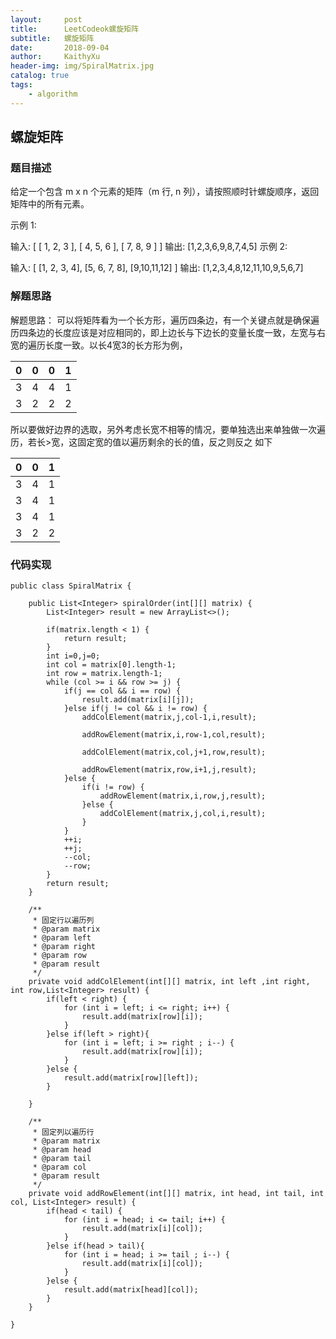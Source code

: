 ```yaml
---
layout:     post
title:      LeetCodeok螺旋矩阵
subtitle:   螺旋矩阵
date:       2018-09-04
author:     KaithyXu
header-img: img/SpiralMatrix.jpg
catalog: true
tags:
    - algorithm
---
```

## 螺旋矩阵


### 题目描述

给定一个包含 m x n 个元素的矩阵（m 行, n 列），请按照顺时针螺旋顺序，返回矩阵中的所有元素。

示例 1:

输入:
[
 [ 1, 2, 3 ],
 [ 4, 5, 6 ],
 [ 7, 8, 9 ]
]
输出: [1,2,3,6,9,8,7,4,5]
示例 2:

输入:
[
  [1, 2, 3, 4],
  [5, 6, 7, 8],
  [9,10,11,12]
]
输出: [1,2,3,4,8,12,11,10,9,5,6,7]


### 解题思路
解题思路：
可以将矩阵看为一个长方形，遍历四条边，有一个关键点就是确保遍历四条边的长度应该是对应相同的，即上边长与下边长的变量长度一致，左宽与右宽的遍历长度一致。以长4宽3的长方形为例，

| 0 | 0 | 0 | 1 |
| --- | --- | --- | --- |
| 3 | 4 | 4 | 1 |
| 3 | 2 | 2 | 2 |

所以要做好边界的选取，另外考虑长宽不相等的情况，要单独选出来单独做一次遍历，若长>宽，这固定宽的值以遍历剩余的长的值，反之则反之
如下

| 0 | 0 | 1 |
| --- | --- | --- |
| 3 | 4 | 1 |
| 3 | 4 | 1 |
| 3 | 4 | 1 |
| 3 | 2 | 2 |

### 代码实现

```
public class SpiralMatrix {

    public List<Integer> spiralOrder(int[][] matrix) {
        List<Integer> result = new ArrayList<>();

        if(matrix.length < 1) {
            return result;
        }
        int i=0,j=0;
        int col = matrix[0].length-1;
        int row = matrix.length-1;
        while (col >= i && row >= j) {
            if(j == col && i == row) {
                result.add(matrix[i][j]);
            }else if(j != col && i != row) {
                addColElement(matrix,j,col-1,i,result);

                addRowElement(matrix,i,row-1,col,result);

                addColElement(matrix,col,j+1,row,result);

                addRowElement(matrix,row,i+1,j,result);
            }else {
                if(i != row) {
                    addRowElement(matrix,i,row,j,result);
                }else {
                    addColElement(matrix,j,col,i,result);
                }
            }
            ++i;
            ++j;
            --col;
            --row;
        }
        return result;
    }

    /**
     * 固定行以遍历列
     * @param matrix
     * @param left
     * @param right
     * @param row
     * @param result
     */
    private void addColElement(int[][] matrix, int left ,int right, int row,List<Integer> result) {
        if(left < right) {
            for (int i = left; i <= right; i++) {
                result.add(matrix[row][i]);
            }
        }else if(left > right){
            for (int i = left; i >= right ; i--) {
                result.add(matrix[row][i]);
            }
        }else {
            result.add(matrix[row][left]);
        }

    }

    /**
     * 固定列以遍历行
     * @param matrix
     * @param head
     * @param tail
     * @param col
     * @param result
     */
    private void addRowElement(int[][] matrix, int head, int tail, int col, List<Integer> result) {
        if(head < tail) {
            for (int i = head; i <= tail; i++) {
                result.add(matrix[i][col]);
            }
        }else if(head > tail){
            for (int i = head; i >= tail ; i--) {
                result.add(matrix[i][col]);
            }
        }else {
            result.add(matrix[head][col]);
        }
    }

}


```

